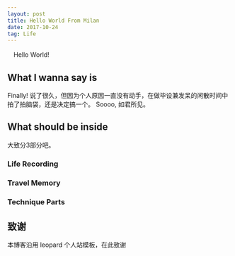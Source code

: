 ```yaml
---
layout: post
title: Hello World From Milan
date: 2017-10-24 
tag: Life
---
```


　Hello World!
 
 ## What I wanna say is 
 Finally!
 说了很久，但因为个人原因一直没有动手，在做毕设兼发呆的闲散时间中拍了拍脑袋，还是决定搞一个。
 Soooo, 如君所见。
 
 ## What should be inside
 大致分3部分吧。
 
 ### Life Recording
 ### Travel Memory
 ### Technique Parts
 
  ## 致谢
  本博客沿用 leopard 个人站模板，在此致谢




